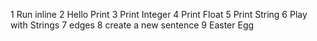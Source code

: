 1 Run inline
2 Hello Print
3 Print Integer
4 Print Float
5 Print String
6 Play with Strings
7 edges
8 create a new sentence
9 Easter Egg
